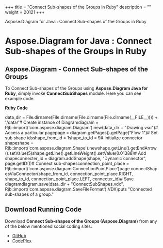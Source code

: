 +++
title = "Connect Sub-shapes of the Groups in Ruby" 
description = "" 
weight = 20121 
+++

Aspose.Diagram for Java : Connect Sub-shapes of the Groups in Ruby  

# Aspose.Diagram for Java : Connect Sub-shapes of the Groups in Ruby


## Aspose.Diagram - Connect Sub-shapes of the Groups

To Connect Sub-shapes of the Groups using **Aspose.Diagram Java for Ruby**, simply invoke **ConnectSubShapes** module. Here you can see example code.

**Ruby Code**

data\_dir = File.dirname(File.dirname(File.dirname(File.dirname(\_\_FILE\_\_)))) + '/data/'# Create instance of Diagramdiagram = Rjb::import('com.aspose.diagram.Diagram').new(data\_dir + "Drawing.vsd")# Access a particular pagepage = diagram.getPages().getPage("Flow 1")# Set sub shape idsshape\_from\_id = 1shape\_to\_id = 9# Initialize connector shapeshape = Rjb::import('com.aspose.diagram.Shape').newshape.getLine().getEndArrow().setValue(5)shape.getLine().getLineWeight().setValue(0.01388)# Add shapeconnecter\_id = diagram.addShape(shape, "Dynamic connector", page.getID())# Connect sub-shapesconnection\_point\_place = Rjb::import('com.aspose.diagram.ConnectionPointPlace')page.connectShapesViaConnector(shape\_from\_id, connection\_point\_place.RIGHT, shape\_to\_id, connection\_point\_place.LEFT, connecter\_id)# Save diagramdiagram.save(data\_dir + "ConnectSubShapes.vdx", Rjb::import('com.aspose.diagram.SaveFileFormat').VDX)puts "Connected sub-shapes of a group."

## Download Running Code

Download **Connect Sub-shapes of the Groups (Aspose.Diagram)** from any of the below mentioned social coding sites:

*   [GitHub](https://github.com/asposediagram/Aspose.Diagram-for-Java/blob/master/Plugins/Aspose_Diagram_Java_for_Ruby/lib/asposediagramjava/Shapes/connectsubshapes.rb)
*   [CodePlex](https://asposediagramjavaruby.codeplex.com/SourceControl/latest#lib/asposediagramjava/Shapes/connectsubshapes.rb)

